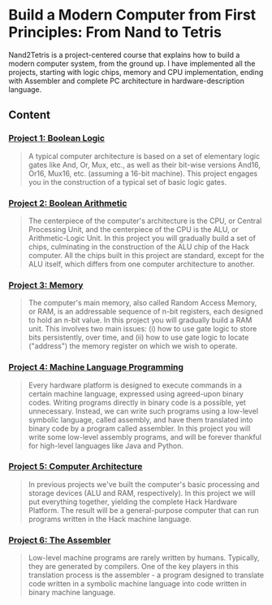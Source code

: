 # Build a Modern Computer from First Principles: From Nand to Tetris
Nand2Tetris is a project-centered course that explains how to build a modern computer system, from the ground up. I have implemented all the projects, starting with logic chips, memory and CPU implementation, ending with Assembler and complete PC architecture in hardware-description language.
## Content
### [Project 1: Boolean Logic](nand2tetris/tree/master/Hardware/Basic/Logic)
> A typical computer architecture is based on a set of elementary logic gates like And, Or, Mux, etc., as well as their bit-wise versions And16, Or16, Mux16, etc. (assuming a 16-bit machine). This project engages you in the construction of a typical set of basic logic gates. 

### [Project 2: Boolean Arithmetic](nand2tetris/tree/master/Hardware/Basic/Arithmetic)
> The centerpiece of the computer's architecture is the CPU, or Central Processing Unit, and the centerpiece of the CPU is the ALU, or Arithmetic-Logic Unit. In this project you will gradually build a set of chips, culminating in the construction of the ALU chip of the Hack computer. All the chips built in this project are standard, except for the ALU itself, which differs from one computer architecture to another.

### [Project 3: Memory](nand2tetris/tree/master/Hardware/Basic/Memory)
> The computer's main memory, also called Random Access Memory, or RAM, is an addressable sequence of n-bit registers, each designed to hold an n-bit value. In this project you will gradually build a RAM unit. This involves two main issues: (i) how to use gate logic to store bits persistently, over time, and (ii) how to use gate logic to locate ("address") the memory register on which we wish to operate.

### [Project 4: Machine Language Programming](nand2tetris/tree/master/Assembler/Specification/examples)
> Every hardware platform is designed to execute commands in a certain machine language, expressed using agreed-upon binary codes. Writing programs directly in binary code is a possible, yet unnecessary. Instead, we can write such programs using a low-level symbolic language, called assembly, and have them translated into binary code by a program called assembler. In this project you will write some low-level assembly programs, and will be forever thankful for high-level languages like Java and Python.

### [Project 5: Computer Architecture](nand2tetris/tree/master/Hardware)
> In previous projects we've built the computer's basic processing and storage devices (ALU and RAM, respectively). In this project we will put everything together, yielding the complete Hack Hardware Platform. The result will be a general-purpose computer that can run programs written in the Hack machine language.

### [Project 6: The Assembler](nand2tetris/tree/master/Assembler)
> Low-level machine programs are rarely written by humans. Typically, they are generated by compilers. One of the key players in this translation process is the assembler - a program designed to translate code written in a symbolic machine language into code written in binary machine language.

